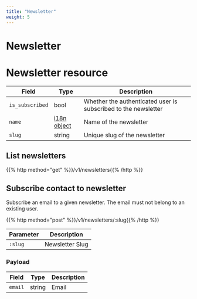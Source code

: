 ```yaml
---
title: "Newsletter"
weight: 5
---
```


# Newsletter

# Newsletter resource

| Field           | Type                 | Description                                                    |
| --------------- | -------------------- | -------------------------------------------------------------- |
| `is_subscribed` | bool                 | Whether the authenticated user is subscribed to the newsletter |
| `name`          | [i18n object](#i18n) | Name of the newsletter                                         |
| `slug`          | string               | Unique slug of the newsletter                                  |

## List newsletters

{{% http method="get" %}}/v1/newsletters{{% /http %}}

## Subscribe contact to newsletter

Subscribe an email to a given newsletter.
The email must not belong to an existing user.

{{% http method="post" %}}/v1/newsletters/:slug{{% /http %}}

| Parameter | Description     |
| --------- | --------------- |
| `:slug`   | Newsletter Slug |

### Payload

| Field   | Type   | Description |
| ------- | ------ | ----------- |
| `email` | string | Email       |
